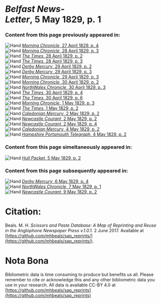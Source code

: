 # *Belfast News-Letter*, 5 May 1829, p. 1  
  
### Content from this page previously appeared in:  
![Hand](http://scissorsandpaste.net/wp-content/uploads/2017/06/smallhandpointer.png) [*Morning Chronicle*, 27 April 1829, p. 4](https://mhbeals.github.io/sap_html/Morning-Chronicle/Morning-Chronicle-27-April-1829-p-4)  
![Hand](http://scissorsandpaste.net/wp-content/uploads/2017/06/smallhandpointer.png) [*Morning Chronicle*, 28 April 1829, p. 3](https://mhbeals.github.io/sap_html/Morning-Chronicle/Morning-Chronicle-28-April-1829-p-3)  
![Hand](http://scissorsandpaste.net/wp-content/uploads/2017/06/smallhandpointer.png) [*The Times*, 28 April 1829, p. 2](https://mhbeals.github.io/sap_html/The-Times/The-Times-28-April-1829-p-2)  
![Hand](http://scissorsandpaste.net/wp-content/uploads/2017/06/smallhandpointer.png) [*The Times*, 28 April 1829, p. 3](https://mhbeals.github.io/sap_html/The-Times/The-Times-28-April-1829-p-3)  
![Hand](http://scissorsandpaste.net/wp-content/uploads/2017/06/smallhandpointer.png) [*Derby Mercury*, 29 April 1829, p. 2](https://mhbeals.github.io/sap_html/Derby-Mercury/Derby-Mercury-29-April-1829-p-2)  
![Hand](http://scissorsandpaste.net/wp-content/uploads/2017/06/smallhandpointer.png) [*Derby Mercury*, 29 April 1829, p. 3](https://mhbeals.github.io/sap_html/Derby-Mercury/Derby-Mercury-29-April-1829-p-3)  
![Hand](http://scissorsandpaste.net/wp-content/uploads/2017/06/smallhandpointer.png) [*Morning Chronicle*, 29 April 1829, p. 3](https://mhbeals.github.io/sap_html/Morning-Chronicle/Morning-Chronicle-29-April-1829-p-3)  
![Hand](http://scissorsandpaste.net/wp-content/uploads/2017/06/smallhandpointer.png) [*Morning Chronicle*, 30 April 1829, p. 2](https://mhbeals.github.io/sap_html/Morning-Chronicle/Morning-Chronicle-30-April-1829-p-2)  
![Hand](http://scissorsandpaste.net/wp-content/uploads/2017/06/smallhandpointer.png) [*NorthWales Chronicle*, 30 April 1829, p. 3](https://mhbeals.github.io/sap_html/NorthWales-Chronicle/NorthWales-Chronicle-30-April-1829-p-3)  
![Hand](http://scissorsandpaste.net/wp-content/uploads/2017/06/smallhandpointer.png) [*The Times*, 30 April 1829, p. 4](https://mhbeals.github.io/sap_html/The-Times/The-Times-30-April-1829-p-4)  
![Hand](http://scissorsandpaste.net/wp-content/uploads/2017/06/smallhandpointer.png) [*The Times*, 30 April 1829, p. 6](https://mhbeals.github.io/sap_html/The-Times/The-Times-30-April-1829-p-6)  
![Hand](http://scissorsandpaste.net/wp-content/uploads/2017/06/smallhandpointer.png) [*Morning Chronicle*, 1 May 1829, p. 3](https://mhbeals.github.io/sap_html/Morning-Chronicle/Morning-Chronicle-1-May-1829-p-3)  
![Hand](http://scissorsandpaste.net/wp-content/uploads/2017/06/smallhandpointer.png) [*The Times*, 1 May 1829, p. 2](https://mhbeals.github.io/sap_html/The-Times/The-Times-1-May-1829-p-2)  
![Hand](http://scissorsandpaste.net/wp-content/uploads/2017/06/smallhandpointer.png) [*Caledonian Mercury*, 2 May 1829, p. 2](https://mhbeals.github.io/sap_html/Caledonian-Mercury/Caledonian-Mercury-2-May-1829-p-2)  
![Hand](http://scissorsandpaste.net/wp-content/uploads/2017/06/smallhandpointer.png) [*Newcastle Courant*, 2 May 1829, p. 2](https://mhbeals.github.io/sap_html/Newcastle-Courant/Newcastle-Courant-2-May-1829-p-2)  
![Hand](http://scissorsandpaste.net/wp-content/uploads/2017/06/smallhandpointer.png) [*Newcastle Courant*, 2 May 1829, p. 4](https://mhbeals.github.io/sap_html/Newcastle-Courant/Newcastle-Courant-2-May-1829-p-4)  
![Hand](http://scissorsandpaste.net/wp-content/uploads/2017/06/smallhandpointer.png) [*Caledonian Mercury*, 4 May 1829, p. 2](https://mhbeals.github.io/sap_html/Caledonian-Mercury/Caledonian-Mercury-4-May-1829-p-2)  
![Hand](http://scissorsandpaste.net/wp-content/uploads/2017/06/smallhandpointer.png) [*Hampshire Portsmouth Telegraph*, 4 May 1829, p. 2](https://mhbeals.github.io/sap_html/Hampshire-Portsmouth-Telegraph/Hampshire-Portsmouth-Telegraph-4-May-1829-p-2)  
  
### Content from this page simeltaneously appeared in:  
![Hand](http://scissorsandpaste.net/wp-content/uploads/2017/06/smallhandpointer.png) [*Hull Packet*, 5 May 1829, p. 2](https://mhbeals.github.io/sap_html/Hull-Packet/Hull-Packet-5-May-1829-p-2)  
  
### Content from this page subsequently appeared in:  
![Hand](http://scissorsandpaste.net/wp-content/uploads/2017/06/smallhandpointer.png) [*Derby Mercury*, 6 May 1829, p. 4](https://mhbeals.github.io/sap_html/Derby-Mercury/Derby-Mercury-6-May-1829-p-4)  
![Hand](http://scissorsandpaste.net/wp-content/uploads/2017/06/smallhandpointer.png) [*NorthWales Chronicle*, 7 May 1829, p. 1](https://mhbeals.github.io/sap_html/NorthWales-Chronicle/NorthWales-Chronicle-7-May-1829-p-1)  
![Hand](http://scissorsandpaste.net/wp-content/uploads/2017/06/smallhandpointer.png) [*Newcastle Courant*, 9 May 1829, p. 2](https://mhbeals.github.io/sap_html/Newcastle-Courant/Newcastle-Courant-9-May-1829-p-2)  


# Citation: 

Beals. M. H. *Scissors and Paste Database: A Map of Reprinting and Reuse in the Anglophone Newspaper Press v.1.0.1.* 2 June 2017. Available at [https://github.com/mhbeals/sap_reprints/](https://github.com/mhbeals/sap_reprints/). 

# Nota Bona

Bibliometric data is time consuming to produce but benefits us all. Please remember to cite or acknowledge this and any other bibliometric data you use in your research. All data is available CC-BY 4.0 at [https://github.com/mhbeals/sap_reprints](https://github.com/mhbeals/sap_reprints)